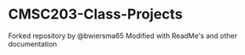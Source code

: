 # CMSC203-Class-Projects
Forked repository by @bwiersma65
Modified with ReadMe's and other documentation
